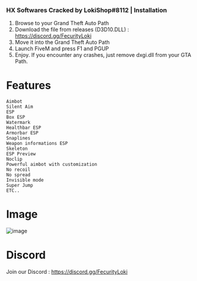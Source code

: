 ### HX Softwares Cracked by LokiShop#8112 | Installation

1. Browse to your Grand Theft Auto Path
2. Download the file from releases (D3D10.DLL) : https://discord.gg/FecurityLoki
3. Move it into the Grand Theft Auto Path
4. Launch FiveM and press F1 and PGUP
5. Enjoy.
If you encounter any crashes, just remove dxgi.dll from your GTA Path.



# Features

    Aimbot
    Silent Aim
    ESP
    Box ESP
    Watermark
    Healthbar ESP
    Armorbar ESP
    Snaplines
    Weapon informations ESP
    Skeleton
    ESP Preview
    Noclip
    Powerful aimbot with customization
    No recoil
    No spread
    Invisible mode
    Super Jump
    ETC..

# Image
![image](https://user-images.githubusercontent.com/116063422/222669146-aa5633e2-c45e-4884-ba54-2f6a8d0f8f0b.png)

# Discord
Join our Discord : https://discord.gg/FecurityLoki
